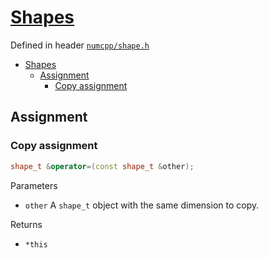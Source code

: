 # [Shapes](./readme.md)

Defined in header [`numcpp/shape.h`](/include/numcpp/shape.h)

- [Shapes](#shapes)
  - [Assignment](#assignment)
    - [Copy assignment](#copy-assignment)

## Assignment

### Copy assignment

```cpp
shape_t &operator=(const shape_t &other);
```

Parameters

* `other` A `shape_t` object with the same dimension to copy.

Returns

* `*this`
